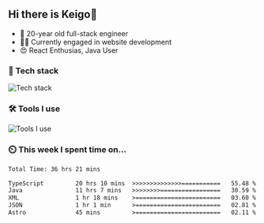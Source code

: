 
<!-- | <img align="center" src="https://github-readme-stats.vercel.app/api?username=SliverKeigo&show_icons=true&theme=vue&hide=contribs,prs&hide_border=true&count_private=true" alt="Anurag's github stats" /> | <img align="center" src="https://github-readme-stats.vercel.app/api/top-langs/?username=SliverKeigo&layout=compact&theme=vue&hide_border=true&hide=javascript,html,css&count_private=true" /> |
| ------------- | ------------- | -->


## Hi there is Keigo👋

- 🧸 20-year old full-stack engineer
- 👨‍💻 Currently engaged in website development
- 😍 React  Enthusias, Java User     

### 🔭 Tech stack

![Tech stack](https://skillicons.dev/icons?i=react,ts,java,golang,vue,python,mysql,redis,)

### 🛠 Tools I use

![Tools I use](https://skillicons.dev/icons?i=vscode,idea,vercel,cloudflare,git,github,discord,datagrip,DataGrip,typora,twiter)

### ⏲️ This week I spent time on...

<!--START_SECTION:waka-->

```txt
Total Time: 36 hrs 21 mins

TypeScript         20 hrs 10 mins  >>>>>>>>>>>>>>===========   55.48 %
Java               11 hrs 7 mins   >>>>>>>>=================   30.59 %
XML                1 hr 18 mins    >========================   03.60 %
JSON               1 hr 1 min      >========================   02.81 %
Astro              45 mins         >========================   02.11 %
```

<!--END_SECTION:waka-->
